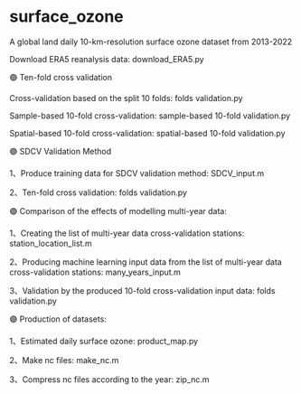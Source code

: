 # surface_ozone
A global land daily 10-km-resolution surface ozone dataset from 2013-2022

Download ERA5 reanalysis data:
download_ERA5.py

🟣 Ten-fold cross validation

Cross-validation based on the split 10 folds: folds validation.py

Sample-based 10-fold cross-validation: sample-based 10-fold validation.py

Spatial-based 10-fold cross-validation: spatial-based 10-fold validation.py

🟣 SDCV Validation Method

1、Produce training data for SDCV validation method: SDCV_input.m

2、Ten-fold cross validation: folds validation.py

🟣 Comparison of the effects of modelling multi-year data:

1、Creating the list of multi-year data cross-validation stations: station_location_list.m

2、Producing machine learning input data from the list of multi-year data cross-validation stations: many_years_input.m

3、Validation by the produced 10-fold cross-validation input data: folds validation.py

🟣 Production of datasets:

1、Estimated daily surface ozone: product_map.py

2、Make nc files: make_nc.m

3、Compress nc files according to the year: zip_nc.m
